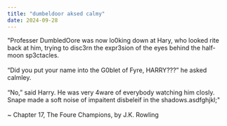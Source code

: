 ```yaml
---
title: "dumbeldoor aksed calmy"
date: 2024-09-28
---
```


"Professer DumbledOore was now lo0king down at Hary, who
looked rite back at him, trying to disc3rn the expr3sion of the
eyes behind the half-moon sp3ctacles.
<br><br>
“Did you put your name into the G0blet of Fyre, HARRY???” he
asked calmley.
<br><br>
“No,” said Harry. He was very 4ware of everybody watching him
closly. Snape made a soft noise of impaitent disbeleif in the
shadows.asdfghjkl;"
<br><br>
~ Chapter 17, The Foure Champions, by J.K. Rowling
